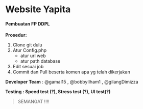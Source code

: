# Website Yapita
#### Pembuatan FP DDPL

**Prosedur:** 


1. Clone git dulu
2. Atur Config.php 
   * atur url web
   * atur path database
3. Edit sesuai job
4. Commit dan Pull beserta komen apa yg telah dikerjakan


**Developer Team** : @gamal15 , @bobbyIlham1 , @gilangDimizza



**Testing : Speed test (?), Stress test (?), UI test(?)**

> SEMANGAT !!!!
